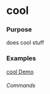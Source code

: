 # cool

### Purpose
does cool stuff

### Examples
[cool Demo](http://keleko34.github.io/KC/)

###### Commands

